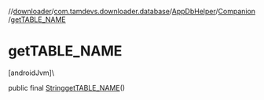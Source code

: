 //[downloader](../../../../index.md)/[com.tamdevs.downloader.database](../../index.md)/[AppDbHelper](../index.md)/[Companion](index.md)/[getTABLE_NAME](get-t-a-b-l-e_-n-a-m-e.md)

# getTABLE_NAME

[androidJvm]\

public final [String](https://developer.android.com/reference/kotlin/java/lang/String.html)[getTABLE_NAME](get-t-a-b-l-e_-n-a-m-e.md)()
